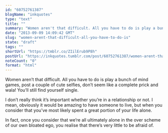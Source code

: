 ```yaml
---
id: "60752761387"
blogName: "inkquotes"
type: "text"
title: ""
summary: "Women aren't that difficult. All you have to do is play a bunch of mind games, post a couple of cute selfies, don't seem like a..."
date: "2013-09-09 14:09:42 GMT"
slug: "women-arent-that-difficult-all-you-have-to-do-is"
state: "draft"
tags: ""
shortUrl: "https://tmblr.co/ZIilErub9P8h"
postUrl: "https://inkquotes.tumblr.com/post/60752761387/women-arent-that-difficult-all-you-have-to-do-is"
noteCount: "0"
format: "html"
---
```


Women aren’t that difficult. All you have to do is play a bunch of mind games, post a couple of cute selfies, don’t seem like a complete prick and wala! You’ll still find yourself single.

I don’t really think it’s important whether you’re in a relationship or not. I mean, obviously it would be amazing to have someone to live, but when you consider that you’ve most likely spent a great portion of your life alone.

In fact, once you consider that we’re all ultimately alone in the over scheme of our own bloated ego, you realise that there’s very little to be afraid of.
